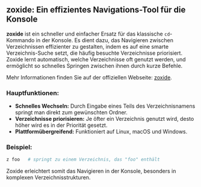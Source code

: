 ## zoxide: Ein effizientes Navigations-Tool für die Konsole

**zoxide** ist ein schneller und einfacher Ersatz für das klassische `cd`-Kommando in der Konsole. Es dient dazu, das Navigieren zwischen Verzeichnissen effizienter zu gestalten, indem es auf eine smarte Verzeichnis-Suche setzt, die häufig besuchte Verzeichnisse priorisiert. Zoxide lernt automatisch, welche Verzeichnisse oft genutzt werden, und ermöglicht so schnelles Springen zwischen ihnen durch kurze Befehle.

Mehr Informationen finden Sie auf der offiziellen Webseite: [zoxide](https://github.com/ajeetdsouza/zoxide).

### Hauptfunktionen:

- **Schnelles Wechseln:** Durch Eingabe eines Teils des Verzeichnisnamens springt man direkt zum gewünschten Ordner.
- **Verzeichnisse priorisieren:** Je öfter ein Verzeichnis genutzt wird, desto höher wird es in der Priorität gesetzt.
- **Plattformübergreifend:** Funktioniert auf Linux, macOS und Windows.

### Beispiel:

```bash
z foo   # springt zu einem Verzeichnis, das "foo" enthält
```

Zoxide erleichtert somit das Navigieren in der Konsole, besonders in komplexen Verzeichnisstrukturen.
